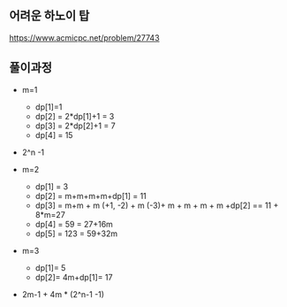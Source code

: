 ## 어려운 하노이 탑

https://www.acmicpc.net/problem/27743



## 풀이과정


* m=1
  * dp[1]=1
  * dp[2] = 2*dp[1]+1 = 3
  * dp[3] = 2*dp[2]+1 = 7
  * dp[4] = 15

* 2^n  -1


* m=2
  * dp[1] = 3
  * dp[2] = m+m+m+m+dp[1] = 11
  * dp[3] = m+m + m (+1, -2) + m (-3)+ m + m + m + m +dp[2] == 11 + 8*m=27
  * dp[4] = 59 = 27+16m
  * dp[5] = 123 = 59+32m

* m=3
  * dp[1]= 5
  * dp[2]= 4m+dp[1]= 17

* 2m-1 + 4m * (2^n-1  -1)
